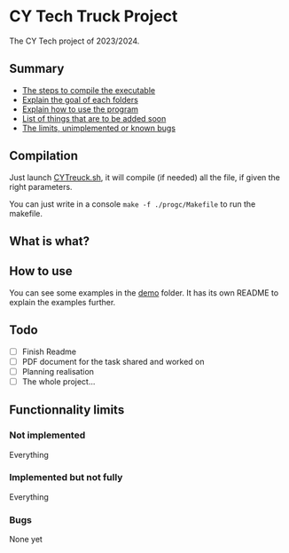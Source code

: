 # CY Tech Truck Project

The CY Tech project of 2023/2024.

## Summary

- [The steps to compile the executable](#compilation)
- [Explain the goal of each folders](#what-is-what)
- [Explain how to use the program](#how-to-use)
- [List of things that are to be added soon](#todo)
- [The limits, unimplemented or known bugs](#functionnality-limits)

## Compilation

Just launch [CYTreuck.sh](./CYTruck.sh), it will compile (if needed) all the file, if given the right parameters.

You can just write in a console `make -f ./progc/Makefile` to run the makefile.

## What is what?

## How to use

You can see some examples in the [demo](./demo/) folder. It has its own README to explain the examples further.



## Todo
- [ ] Finish Readme
- [ ] PDF document for the task shared and worked on
- [ ] Planning realisation
- [ ] The whole project... 

## Functionnality limits

### Not implemented

Everything

### Implemented but not fully

Everything

### Bugs

None yet